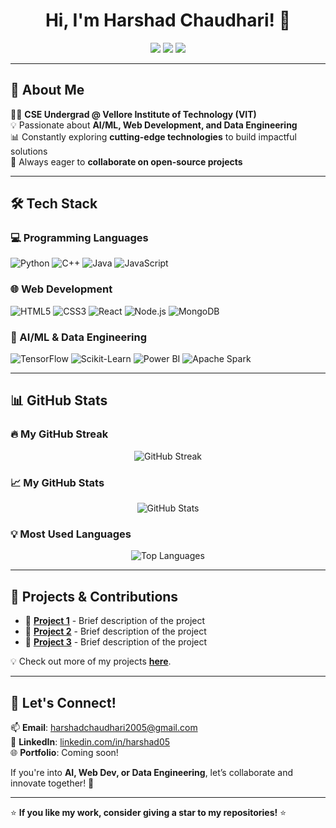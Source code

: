 <h1 align="center">Hi, I'm Harshad Chaudhari! 👋</h1>

<p align="center">
  <a href="https://www.linkedin.com/in/harshad05"><img src="https://img.shields.io/badge/LinkedIn-blue?style=flat&logo=linkedin"></a>
  <a href="mailto:harshadchaudhari2005@gmail.com"><img src="https://img.shields.io/badge/Email-red?style=flat&logo=gmail"></a>
  <a href="https://github.com/Harshadc5"><img src="https://img.shields.io/github/followers/Harshadc5?label=Followers&style=social"></a>
</p>

---

## 🚀 About Me  
👨‍💻 **CSE Undergrad @ Vellore Institute of Technology (VIT)**  
💡 Passionate about **AI/ML, Web Development, and Data Engineering**  
📊 Constantly exploring **cutting-edge technologies** to build impactful solutions  
🔭 Always eager to **collaborate on open-source projects**  

---

## 🛠️ Tech Stack  

### 💻 Programming Languages  
![Python](https://img.shields.io/badge/Python-3776AB?style=for-the-badge&logo=python&logoColor=white)
![C++](https://img.shields.io/badge/C++-00599C?style=for-the-badge&logo=c%2B%2B&logoColor=white)
![Java](https://img.shields.io/badge/Java-007396?style=for-the-badge&logo=java&logoColor=white)
![JavaScript](https://img.shields.io/badge/JavaScript-F7DF1E?style=for-the-badge&logo=javascript&logoColor=black)

### 🌐 Web Development  
![HTML5](https://img.shields.io/badge/HTML5-E34F26?style=for-the-badge&logo=html5&logoColor=white)
![CSS3](https://img.shields.io/badge/CSS3-1572B6?style=for-the-badge&logo=css3&logoColor=white)
![React](https://img.shields.io/badge/React-61DAFB?style=for-the-badge&logo=react&logoColor=black)
![Node.js](https://img.shields.io/badge/Node.js-339933?style=for-the-badge&logo=nodedotjs&logoColor=white)
![MongoDB](https://img.shields.io/badge/MongoDB-4EA94B?style=for-the-badge&logo=mongodb&logoColor=white)

### 🤖 AI/ML & Data Engineering  
![TensorFlow](https://img.shields.io/badge/TensorFlow-FF6F00?style=for-the-badge&logo=tensorflow&logoColor=white)
![Scikit-Learn](https://img.shields.io/badge/Scikit--Learn-F7931E?style=for-the-badge&logo=scikitlearn&logoColor=white)
![Power BI](https://img.shields.io/badge/PowerBI-F2C811?style=for-the-badge&logo=powerbi&logoColor=black)
![Apache Spark](https://img.shields.io/badge/Apache%20Spark-E25A1C?style=for-the-badge&logo=apachespark&logoColor=white)

---

## 📊 GitHub Stats  

### **🔥 My GitHub Streak**  
<p align="center">
  <img src="https://github-readme-streak-stats.herokuapp.com/?user=Harshadc5&theme=github-dark-blue&hide_border=true" alt="GitHub Streak" />
</p>

### **📈 My GitHub Stats**  
<p align="center">
  <img src="https://github-readme-stats.vercel.app/api?username=Harshadc5&show_icons=true&theme=radical&hide_border=true" alt="GitHub Stats" />
</p>

### **💡 Most Used Languages**  
<p align="center">
  <img src="https://github-readme-stats.vercel.app/api/top-langs/?username=Harshadc5&layout=compact&theme=tokyonight&hide_border=true" alt="Top Languages" />
</p>

---

## 🚀 Projects & Contributions  

- 🔹 **[Project 1](https://github.com/Harshadc5/your-project-1)** - Brief description of the project  
- 🔹 **[Project 2](https://github.com/Harshadc5/your-project-2)** - Brief description of the project  
- 🔹 **[Project 3](https://github.com/Harshadc5/your-project-3)** - Brief description of the project  

💡 Check out more of my projects **[here](https://github.com/Harshadc5?tab=repositories)**.

---

## 🤝 Let's Connect!  

📫 **Email**: [harshadchaudhari2005@gmail.com](mailto:harshadchaudhari2005@gmail.com)  
🔗 **LinkedIn**: [linkedin.com/in/harshad05](https://www.linkedin.com/in/harshad05)  
🌐 **Portfolio**: Coming soon!  

If you're into **AI, Web Dev, or Data Engineering**, let’s collaborate and innovate together! 🚀  

---

⭐ **If you like my work, consider giving a star to my repositories!** ⭐  


